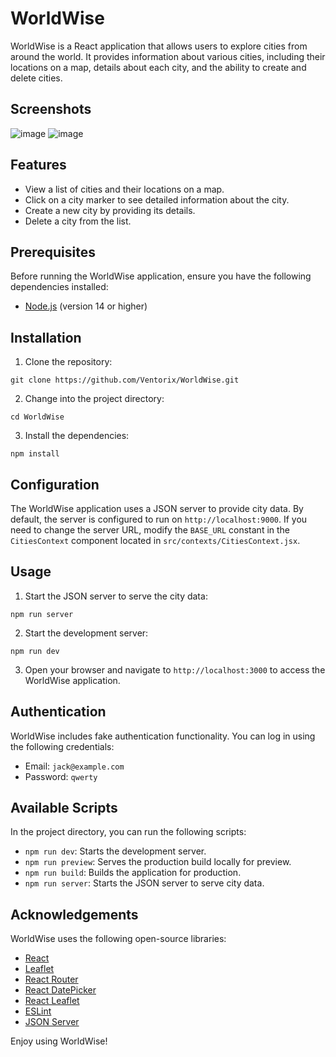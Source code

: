 # WorldWise

WorldWise is a React application that allows users to explore cities from around the world. It provides information about various cities, including their locations on a map, details about each city, and the ability to create and delete cities.

## Screenshots

![image](https://github.com/Ventorix/WorldWise/assets/40743606/2cd129c5-d77d-462f-b3eb-f6630fc2ed1f)
![image](https://github.com/Ventorix/WorldWise/assets/40743606/ebc273f2-139d-4568-b1d0-8121f3db4cc2)

## Features

- View a list of cities and their locations on a map.
- Click on a city marker to see detailed information about the city.
- Create a new city by providing its details.
- Delete a city from the list.

## Prerequisites

Before running the WorldWise application, ensure you have the following dependencies installed:

- [Node.js](https://nodejs.org) (version 14 or higher)

## Installation

1. Clone the repository:

```shell
git clone https://github.com/Ventorix/WorldWise.git
```

2. Change into the project directory:

```shell
cd WorldWise
```

3. Install the dependencies:

```shell
npm install
```

## Configuration

The WorldWise application uses a JSON server to provide city data. By default, the server is configured to run on `http://localhost:9000`. If you need to change the server URL, modify the `BASE_URL` constant in the `CitiesContext` component located in `src/contexts/CitiesContext.jsx`.

## Usage

1. Start the JSON server to serve the city data:

```shell
npm run server
```

2. Start the development server:

```shell
npm run dev
```

3. Open your browser and navigate to `http://localhost:3000` to access the WorldWise application.

## Authentication

WorldWise includes fake authentication functionality. You can log in using the following credentials:

- Email: `jack@example.com`
- Password: `qwerty`

## Available Scripts

In the project directory, you can run the following scripts:

- `npm run dev`: Starts the development server.
- `npm run preview`: Serves the production build locally for preview.
- `npm run build`: Builds the application for production.
- `npm run server`: Starts the JSON server to serve city data.

## Acknowledgements

WorldWise uses the following open-source libraries:

- [React](https://reactjs.org)
- [Leaflet](https://leafletjs.com)
- [React Router](https://reactrouter.com)
- [React DatePicker](https://github.com/Hacker0x01/react-datepicker)
- [React Leaflet](https://react-leaflet.js.org)
- [ESLint](https://eslint.org)
- [JSON Server](https://github.com/typicode/json-server)

Enjoy using WorldWise!
